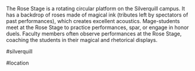 The Rose Stage is a rotating circular platform on the Silverquill campus. It has a backdrop of roses made of magical ink (tributes left by spectators of past performances), which creates excellent acoustics. Mage-students meet at the Rose Stage to practice performances, spar, or engage in honor duels. Faculty members often observe performances at the Rose Stage, coaching the students in their magical and rhetorical displays.

#silverquill

#location 